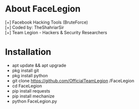 # About FaceLegion
[+] Facebook Hacking Tools (BruteForce)<br>
[+] Coded by: TheShahriarSir<br>
[+] Team Legion - Hackers & Security Researchers

# Installation
- apt update && apt upgrade
- pkg install git
- pkg install python
- git clone https://github.com/OfficialTeamLegion
/FaceLegion
- cd FaceLegion
- pip install requests
- pip install mechanize
- python FaceLegion.py
